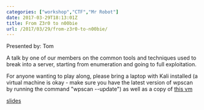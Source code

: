 ```yaml
---
categories: ["workshop","CTF","Mr Robot"]
date: 2017-03-29T18:13:01Z
title: From Z3r0 to n00bie
url: /2017/03/29/from-z3r0-to-n00bie/
---
```


Presented by: Tom

A talk by one of our members on the common tools and techniques used to break into a server, starting from enumeration and going to full exploitation.

For anyone wanting to play along, please bring a laptop with Kali installed (a virtual machine is okay - make sure you have the latest version of wpscan by running the command "wpscan --update") as well as a copy of [this vm](https://download.vulnhub.com/mrrobot/mrRobot.ova)

[slides](/files/mr_robot_walkthrough.pdf)

